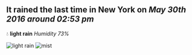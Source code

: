 ## It rained the last time in New York on *May 30th 2016 around 02:53 pm*
💧  **light rain** *Humidity 73%*

![light rain](http://openweathermap.org/img/w/10d.png) ![mist](http://openweathermap.org/img/w/50d.png)
